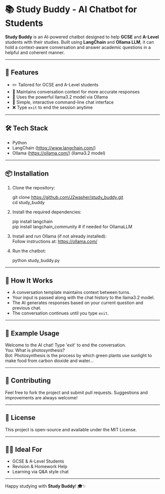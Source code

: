 # 📚 Study Buddy - AI Chatbot for Students

**Study Buddy** is an AI-powered chatbot designed to help **GCSE** and **A-Level** students with their studies. Built using **LangChain** and **Ollama LLM**, it can hold a context-aware conversation and answer academic questions in a helpful and coherent manner.

---

## 🚀 Features

- ✏️ Tailored for GCSE and A-Level students  
- 🧠 Maintains conversation context for more accurate responses  
- 🤖 Uses the powerful llama3.2 model via Ollama  
- 💬 Simple, interactive command-line chat interface  
- ❌ Type `exit` to end the session anytime

---

## 🛠️ Tech Stack

- Python  
- LangChain (https://www.langchain.com/)  
- Ollama (https://ollama.com/) (llama3.2 model)

---

## 📦 Installation

1. Clone the repository:

   git clone https://github.com/J2washer/study_buddy.git  
   cd study_buddy

2. Install the required dependencies:

   pip install langchain  
   pip install langchain_community  # if needed for OllamaLLM

3. Install and run Ollama (if not already installed):  
   Follow instructions at: https://ollama.com/

4. Run the chatbot:

   python study_buddy.py

---

## 🧠 How It Works

- A conversation template maintains context between turns.  
- Your input is passed along with the chat history to the llama3.2 model.  
- The AI generates responses based on your current question and previous chat.  
- The conversation continues until you type `exit`.  

---

## 📄 Example Usage

Welcome to the AI chat! Type 'exit' to end the conversation.  
You: What is photosynthesis?  
Bot: Photosynthesis is the process by which green plants use sunlight to make food from carbon dioxide and water...

---

## 🤝 Contributing

Feel free to fork the project and submit pull requests. Suggestions and improvements are always welcome!

---

## 📘 License

This project is open-source and available under the MIT License.

---

## 🧑‍🎓 Ideal For

- GCSE & A-Level Students  
- Revision & Homework Help  
- Learning via Q&A style chat

---

Happy studying with **Study Buddy**! 🎓✨
